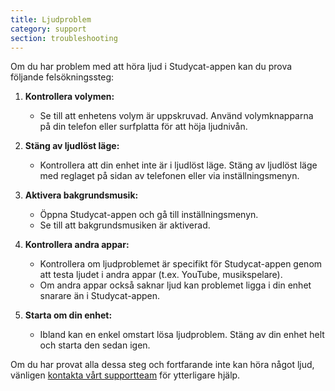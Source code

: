 ```yaml
---
title: Ljudproblem
category: support 
section: troubleshooting
---
```

Om du har problem med att höra ljud i Studycat-appen kan du prova följande felsökningssteg:


1. **Kontrollera volymen:**


	* Se till att enhetens volym är uppskruvad. Använd volymknapparna på din telefon eller surfplatta för att höja ljudnivån.
2. **Stäng av ljudlöst läge:**


	* Kontrollera att din enhet inte är i ljudlöst läge. Stäng av ljudlöst läge med reglaget på sidan av telefonen eller via inställningsmenyn.
3. **Aktivera bakgrundsmusik:**


	* Öppna Studycat-appen och gå till inställningsmenyn.
	* Se till att bakgrundsmusiken är aktiverad.
4. **Kontrollera andra appar:**


	* Kontrollera om ljudproblemet är specifikt för Studycat-appen genom att testa ljudet i andra appar (t.ex. YouTube, musikspelare).
	* Om andra appar också saknar ljud kan problemet ligga i din enhet snarare än i Studycat-appen.
5. **Starta om din enhet:**


	* Ibland kan en enkel omstart lösa ljudproblem. Stäng av din enhet helt och starta den sedan igen.


Om du har provat alla dessa steg och fortfarande inte kan höra något ljud, vänligen [kontakta vårt supportteam](https://help.studycat.com/hc/en-us/requests/new) för ytterligare hjälp.